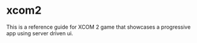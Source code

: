 # xcom2

This is a reference guide for XCOM 2 game that showcases a progressive app using server driven ui.
